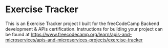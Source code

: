 # Exercise Tracker

This is an Exercise Tracker project I built for the freeCodeCamp Backend development & APIs certification. Instructions for building your project can be found at https://www.freecodecamp.org/learn/apis-and-microservices/apis-and-microservices-projects/exercise-tracker
